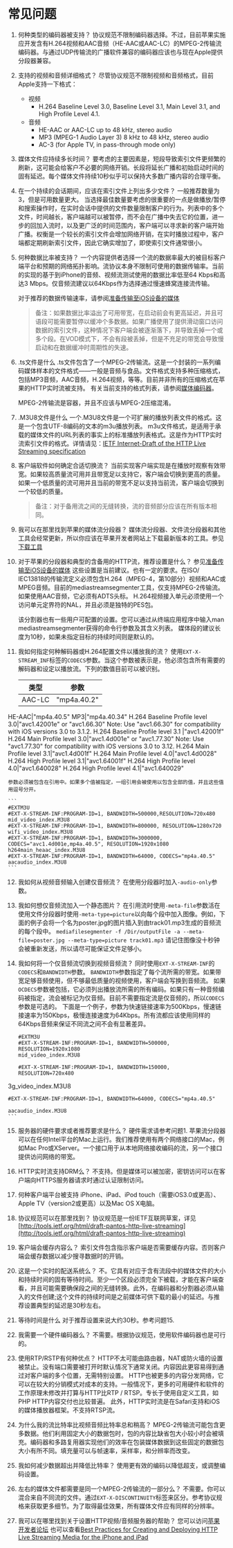 # 常见问题

1. 何种类型的编码器被支持？
	协议规范不限制编码器选择。不过，目前苹果实施应开发含有H.264视频和AAC音频（HE-AAC或AAC-LC）的MPEG-2传输流编码器。与通过UDP传输流的广播软件兼容的编码器应该也与现在Apple提供分段器兼容。
	
2. 支持的视频和音频详细格式？
	尽管协议规范不限制视频和音频格式，目前Apple支持一下格式：
	- 视频
		- H.264 Baseline Level 3.0, Baseline Level 3.1, Main Level 3.1, and High Profile Level 4.1.
	- 音频
		- HE-AAC or AAC-LC up to 48 kHz, stereo audio
		- MP3 (MPEG-1 Audio Layer 3) 8 kHz to 48 kHz, stereo audio
		- AC-3 (for Apple TV, in pass-through mode only)

3. 媒体文件应持续多长时间？
	要考虑的主要因素是，短段导致索引文件更频繁的刷新，这可能会给客户不必要的网络开销。长段将延长广播和初始启动时间的固有延迟。每个媒体文件持续10秒似乎可以保持大多数广播内容的合理平衡。
	
4. 在一个持续的会话期间，应该在索引文件上列出多少文件？
	一般推荐数量为3，但是可用数量更大。
	当选择最佳数量要考虑的很重要的一点是做播放/暂停和搜索操作时，在实时会话中提供的文件数量限制客户的行为。列表中的多个文件，时间越长，客户端越可以被暂停，而不会在广播中失去它的位置，进一步的回加入流时，以及更广泛的时间范围内，客户端可以寻求新的客户端开始广播。权衡是一个较长的索引文件会增加网络开销，在实时播放过程中，客户端都定期刷新索引文件，因此它确实增加了，即使索引文件通常很小。

5. 何种数据比率被支持？
	一个内容提供者选择一个流的数据率最大的被目标客户端平台和预期的网络拓扑影响。流协议本身不限制可使用的数据传输率。当前的实现的基于到iPhone的音频、视频流测试使用的数据比率低至64 Kbps和高达3 Mbps。仅音频流建议以64Kbps作为选择通过慢速蜂窝连接流传输。

	对于推荐的数据传输速率，请参阅[准备传输至iOS设备的媒体](https://developer.apple.com/library/ios/documentation/NetworkingInternet/Conceptual/StreamingMediaGuide/UsingHTTPLiveStreaming/UsingHTTPLiveStreaming.html#//apple_ref/doc/uid/TP40008332-CH102-SW8)

	> 备注：如果数据比率溢出了可用带宽，在启动前会有更高延迟，并且可语段可能需要暂停以缓冲个多数据。如果广播使用了提供滑动窗口访问数据的索引文件，这种情况下客户端会被逐渐落下，并导致丢掉一个或多个段。在VOD模式下，不会有段被丢掉，但是不充足的带宽会导致慢启动和在数据缓冲时周期性的失速。

6. .ts文件是什么
	.ts文件包含了一个MPEG-2传输流。这是一个封装的一系列编码媒体样本的文件格式——一般是音频与食品。文件格式支持多种压缩格式，包括MP3音频，AAC音频，H.264视频，等等。目前并非所有的压缩格式在苹果的HTTP实时流被支持。 有关当前支持的格式列表，请参阅[媒体编码器](https://developer.apple.com/library/ios/documentation/NetworkingInternet/Conceptual/StreamingMediaGuide/HTTPStreamingArchitecture/HTTPStreamingArchitecture.html#//apple_ref/doc/uid/TP40008332-CH101-SW3)。

	MPEG-2传输流是容器，并且不应该与MPEG-2压缩混淆。

7. .M3U8文件是什么
	一个.M3U8文件是一个可扩展的播放列表文件的格式。这是一个包含UTF-8编码的文本的m3u播放列表。 m3u文件格式，是适用于承载的媒体文件的URL列表的事实上的标准播放列表格式。这是作为HTTP实时流索引文件的格式。详情请见：[IETF Internet-Draft of the HTTP Live Streaming specification](http://tools.ietf.org/html/draft-pantos-http-live-streaming)
	
8. 客户端软件如何确定合适切换流？
	当前实现客户端实现是在播放时观察有效带宽。如果较高质量流可用并且带宽足以支持它，客户端会切换到更高的质量。如果一个低质量的流可用并且当前的带宽不足以支持当前流，客户端会切换到一个较低的质量。
	> 备注：对于备用流之间的无缝转换，流的音频部分应该在所有版本相同。
	
9. 我可以在那里找到苹果的媒体流分段器？
	媒体流分段器、文件流分段器和其他工具会经常更新，所以你应该在苹果开发者网站上下载最新版本的工具。参见[下载工具](https://developer.apple.com/library/ios/documentation/NetworkingInternet/Conceptual/StreamingMediaGuide/UsingHTTPLiveStreaming/UsingHTTPLiveStreaming.html#//apple_ref/doc/uid/TP40008332-CH102-SW3)
	
10. 对于苹果的分段器和典型的含备用的HTTP流，推荐设置是什么？
	参见[准备传输至iOS设备的媒体](https://developer.apple.com/library/ios/documentation/NetworkingInternet/Conceptual/StreamingMediaGuide/UsingHTTPLiveStreaming/UsingHTTPLiveStreaming.html#//apple_ref/doc/uid/TP40008332-CH102-SW8)
	这些设置是当前建议。也有一定的要求。在ISO/ IEC13818的传输流定义必须包含H.264（MPEG-4，第10部分）视频和AAC或MPEG音频。目前的mediastreamsegmenter工具，仅支持MPEG-2传输流。如果使用AAC音频，它必须有ADTS头标。 H.264视频接入单元必须使用一个访问单元定界符的NAL，并且必须是独特的PES包。

	该分割器也有一些用户可配置的设置。您可以通过从终端应用程序中输入man mediastreamsegmenter获得的命令行参数及其含义列表。 媒体段的建议长度为10秒，如果未指定目标的持续时间则是默认的。

11. 我如何指定何种解码器或H.264配置文件以播放我的流？
	使用`EXT-X-STREAM_INF`标签的`CODECS`参数。当这个参数被表示是，他必须包含所有需要的解码器和设定以播放流。下列的数值目前可以被识别。
		
	类型|参数  
	---|---
	AAC-LC |"mp4a.40.2"
HE-AAC|"mp4a.40.5"
MP3|"mp4a.40.34"
H.264 Baseline Profile level 3.0|"avc1.42001e" or "avc1.66.30" Note: Use "avc1.66.30" for compatibility with iOS versions 3.0 to 3.1.2.
H.264 Baseline Profile level 3.1 |"avc1.42001f"
H.264 Main Profile level 3.0|"avc1.4d001e" or "avc1.77.30" Note: Use "avc1.77.30" for compatibility with iOS versions 3.0 to 3.12.
H.264 Main Profile level 3.1|"avc1.4d001f"
H.264 Main Profile level 4.0|"avc1.4d0028"
H.264 High Profile level 3.1|"avc1.64001f"
H.264 High Profile level 4.0|"avc1.640028"
H.264 High Profile level 4.1|"avc1.640029"

	参数必须被包含在引用中。如果多个值被指定，一组引用会被使用以包含全部的值，并且这些值用逗号分开。
	
	```
	#EXTM3U
	#EXT-X-STREAM-INF:PROGRAM-ID=1, BANDWIDTH=500000,RESOLUTION=720x480
	mid_video_index.M3U8
	#EXT-X-STREAM-INF:PROGRAM-ID=1, BANDWIDTH=800000, RESOLUTION=1280x720
	wifi_video_index.M3U8
	#EXT-X-STREAM-INF:PROGRAM-ID=1, BANDWIDTH=3000000, CODECS="avc1.4d001e,mp4a.40.5", RESOLUTION=1920x1080
	h264main_heaac_index.M3U8
	#EXT-X-STREAM-INF:PROGRAM-ID=1, BANDWIDTH=64000, CODECS="mp4a.40.5"
	aacaudio_index.M3U8
	```
	
12. 我如何从视频音频输入创建仅音频流？
	在使用分段器时加入`-audio-only`参数。
	
13. 我如何想仅音频流加入一个静态图片？
	在引用流时使用`-meta-file`参数活在使用文件分段器时使用`-meta-type=picture`以向每个段中加入图像。例如，下面的例子会将一个名为poster.jpg的图片插入到由track01.mp3生成的音频流的每个段中。
	`mediafilesegmenter -f /Dir/outputFile -a --meta-file=poster.jpg --meta-type=picture track01.mp3`
	请记住图像没十秒钟会被重新发送，所以请尽可能保证文件足够小。
	
14. 我如何将一个仅音频流切换到视频音频流？
	同时使用`EXT-X-STREAM-INF`的`CODECS`和`BANDWIDTH`参数。
	`BANDWIDTH`参数指定了每个流所需的带宽。如果带宽足够音频使用，但不够最低质量的视频使用，客户端会写换到音频流。
	如果`OCDECS`参数被包括，它必须列出播放流所需的所有编码。如果只有一种音频编码被指定，流会被标记为仅音频。目前不需要指定流是仅音频的，所以`CODECS`参数是可选的。
	下面是一个例子，参数为快速链接速率为500Kbps，慢速链接速率为150Kbps，极慢连接速度为64Kbps。所有流都应该使用同样的64Kbps音频来保证不同流之间不会有显著差异。
	
	```
	#EXTM3U
	#EXT-X-STREAM-INF:PROGRAM-ID=1, BANDWIDTH=500000, RESOLUTION=1920x1080
	mid_video_index.M3U8

	#EXT-X-STREAM-INF:PROGRAM-ID=1, BANDWIDTH=150000, RESOLUTION=720x480
3g_video_index.M3U8

	#EXT-X-STREAM-INF:PROGRAM-ID=1, BANDWIDTH=64000, CODECS="mp4a.40.5"

	aacaudio_index.M3U8
	```

15. 服务器的硬件要求或者推荐要求是什么？
	硬件需求请参考问题1.
	苹果流分段器可以在任何Intel平台的Mac上运行。我们推荐使用有两个网络接口的Mac，例如Mac Pro或XServer。一个接口用于从本地网络接收编码的流，另一个接口提供访问网络的带宽。
	
16. HTTP实时流支持DRM么？
	不支持。但是媒体可以被加密，密钥访问可以在客户端向HTTPS服务器请求时通过认证限制访问。
	
17. 何种客户端平台被支持
	iPhone、iPad、iPod touch（需要iOS3.0或更高）、Apple TV（version2或更高）以及Mac OS X电脑。
	
18. 协议规范可以在那里找到？
	协议规范是一份IETF互联网草案，详见[http://tools.ietf.org/html/draft-pantos-http-live-streaming](http://tools.ietf.org/html/draft-pantos-http-live-streaming)

19. 客户端会缓存内容么？
	索引文件包含指示客户端是否需要缓存内容。否则客户端会缓存数据以减少搜寻数据时的开销。
	
20. 这是一个实时的配送系统么？
	不。它具有对应于含有流段中的媒体文件的大小和持续时间的固有等待时间。至少一个区段必须完全下被载，才能在客户端查看，并且可能需要确保段之间的无缝转换。此外，在编码器和分割器必须从输入的文件创建;这个文件的持续时间是之前媒体可供下载的最小的延迟。与推荐设置典型的延迟是30秒左右。

21. 等待时间是什么
	对于推荐设置来说大约30秒。参考问题15.
	
22. 我需要一个硬件编码器么？
	不需要。根据协议规范，使用软件编码器也是可行的。
	
23. 使用RTP/RSTP有何种优点？
	HTTP不太可能由路由器，NAT或防火墙的设置被禁止。没有端口需要被打开时默认情况下通常关闭。内容因此更容易得到通过对客户端的多个位置，无需特别设置。 HTTP也被更多的内容分发网络，它可以在较大的分销模式对成本的支持。一般情况下，更多的可用硬件和软件的工作原理未修改并打算与HTTP比RTP / RTSP。专长于使用自定义工具，如PHP HTTP内容交付也比较普遍。
	此外，HTTP实时流是在Safari支持和iOS的媒体播放器框架。不支持RTSP流。

24. 为什么我的流比特率比视频音频比特率总和稍高？
	MPEG-2传输流可能包含更多数据。他们利用固定大小的数据包时，包的内容比缺省包大小较小时会被填充。编码器和多路复用器实现他们的效率在包装媒体数据到这些固定的数据包大小有所不同。填充量可以与帧速率，采样率，和分辨率而改变。

25. 我如何减少数据超出并降低比特率？
	使用更有效的编码以降低超支，或调整编码设置。
	
26. 左右的媒体文件都需要是同一个MPEG-2传输流的一部分么？
	不需要。你可以混合来自不同流的文件。通过`EXT-X-DISCONTINUITY`标签来区分。参考协议规格来获取更多细节。为了取得最佳效果，所有媒体文件应有同样的分辨率。
	
27. 我可以在哪里找到关于设置HTTP视频/音频服务器的帮助？
	您可以访问[苹果开发者论坛](http://devforums.apple.com/)
	也可以查看[Best Practices for Creating and Deploying HTTP Live Streaming Media for the iPhone and iPad](
https://developer.apple.com/library/ios/technotes/tn2224/_index.html#//apple_ref/doc/uid/DTS40009745)


